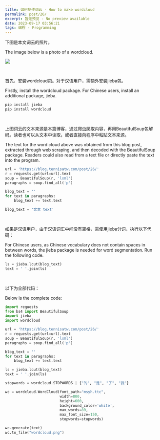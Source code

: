 ```yaml
---
title: 如何制作词云 - How to make wordcloud
permalink: post/26/
excerpt: 暂无预览 - No preview available
date: 2023-09-17 03:56:21
tags: 编程 - Programming
---
```


下图是本文词云的照片。

The image below is a photo of a wordcloud.

![](1.png)

<p><br></p>

首先，安装wordcloud包。对于汉语用户，需额外安装jieba包。

Firstly, install the wordcloud package. For Chinese users, install an additional package, jieba.

```bash
pip install jieba
pip install wordcloud
```

<p><br></p>

上图词云的文本来源是本篇博客，通过爬虫爬取内容，再用BeautifulSoup包解码。读者也可以从文本中读取，或者直接向程序中粘贴文本来源。

The text for the word cloud above was obtained from this blog post, extracted through web scraping, and then decoded with the BeautifulSoup package. Readers could also read from a text file or directly paste the text into the program. 

```python
url = 'https://blog.tennisatw.com/post/26/'
r = requests.get(url=url).text
soup = BeautifulSoup(r, 'lxml')
paragraphs = soup.find_all('p')

blog_text = ''
for text in paragraphs:
    blog_text += text.text
```
```python
blog_text = '文本 text'
```
<p><br></p>

如果是汉语用户，由于汉语词汇中间没有空格，需使用jieba分词，执行以下代码：

For Chinese users, as Chinese vocabulary does not contain spaces in between words, the jieba package is needed for word segmentation. Run the following code.

```python
ls = jieba.lcut(blog_text)
text = ' '.join(ls)
```
<p><br></p>

以下为全部代码：

Below is the complete code:

```python
import requests
from bs4 import BeautifulSoup
import jieba
import wordcloud

url = 'https://blog.tennisatw.com/post/26/'
r = requests.get(url=url).text
soup = BeautifulSoup(r, 'lxml')
paragraphs = soup.find_all('p')

blog_text = ''
for text in paragraphs:
    blog_text += text.text

ls = jieba.lcut(blog_text)
text = ' '.join(ls)

stopwords = wordcloud.STOPWORDS | {"的", "是", "了", "我"}

wc = wordcloud.WordCloud(font_path="msyh.ttc",
                         width=800,
                         height=600,
                         background_color='white',
                         max_words=80,
                         max_font_size=150,
                         stopwords=stopwords)

wc.generate(text)
wc.to_file("wordcloud.png")

```